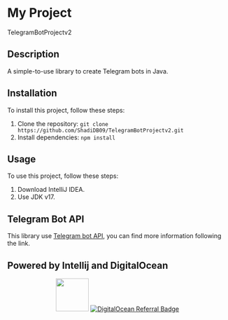 # My Project
TelegramBotProjectv2

## Description
A simple-to-use library to create Telegram bots in Java.

## Installation
To install this project, follow these steps:
1. Clone the repository: `git clone https://github.com/ShadiDB09/TelegramBotProjectv2.git`
2. Install dependencies: `npm install`

## Usage
To use this project, follow these steps:
1. Download IntelliJ IDEA.
2. Use JDK v17.
   
## Telegram Bot API
This library use [Telegram bot API](https://core.telegram.org/bots), you can find more information following the link.

## Powered by Intellij and DigitalOcean
<p align="center">
   <a href="https://www.jetbrains.com/?from=TelegramBots"><img src="jetbrains.png" width="75"></a>
   <a href="https://www.digitalocean.com/?refcode=42a4fa8c6d00&utm_campaign=Referral_Invite&utm_medium=Referral_Program&utm_source=badge"><img src="https://web-platforms.sfo2.cdn.digitaloceanspaces.com/WWW/Badge%201.svg" alt="DigitalOcean Referral Badge" /></a>
</p>

